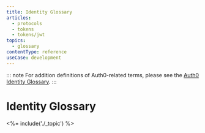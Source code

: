 ```yaml
---
title: Identity Glossary
articles:
  - protocols
  - tokens
  - tokens/jwt
topics:
  - glossary
contentType: reference
useCase: development
---
```


::: note
For addition definitions of Auth0-related terms, please see the [Auth0 Identity Glossary](https://auth0.com/identity-glossary).
:::

# Identity Glossary

<%= include('./_topic') %>
